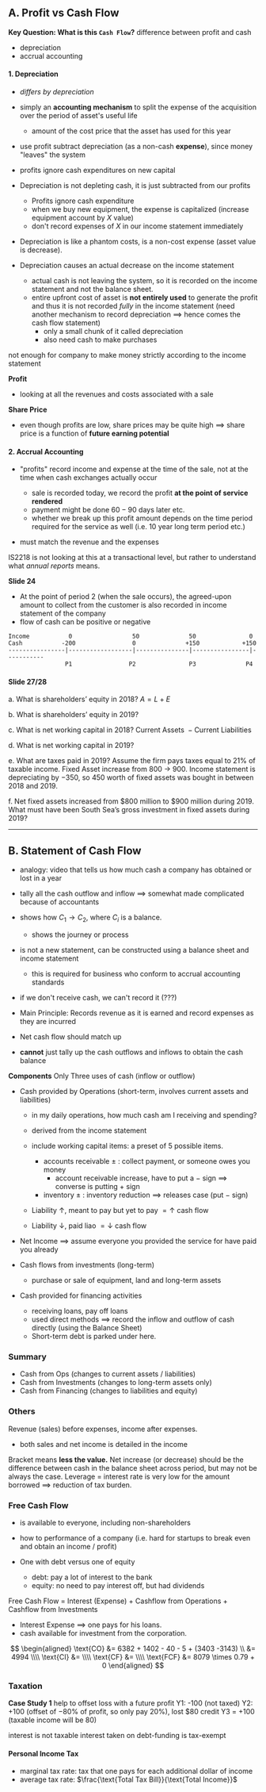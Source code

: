 ## A. Profit vs Cash Flow
**Key Question: What is this `Cash Flow`?**
difference between profit and cash
- depreciation
- accrual accounting
#### 1. Depreciation
- *differs by depreciation*
- simply an **accounting mechanism** to split the expense of the acquisition over the period of asset's useful life
	- amount of the cost price that the asset has used for this year

- use profit subtract depreciation (as a non-cash **expense**), since money "leaves" the system
- profits ignore cash expenditures on new capital

- Depreciation is not depleting cash, it is just subtracted from our profits
	- Profits ignore cash expenditure
	- when we buy new equipment, the expense is capitalized (increase equipment account by $X$ value)
	- don't record expenses of $X$ in our income statement immediately

- Depreciation is like a phantom costs, is a non-cost expense (asset value is decrease).

- Depreciation causes an actual decrease on the income statement
	- actual cash is not leaving the system, so it is recorded on the income statement and not the balance sheet.
	- entire upfront cost of asset is **not entirely used** to generate the profit and thus it is not recorded *fully* in the income statement (need another mechanism to record depreciation $\implies$ hence comes the cash flow statement)
		- only a small chunk of it called depreciation
		- also need cash to make purchases

not enough for company to make money strictly according to the income statement

**Profit**
- looking at all the revenues and costs associated with a sale

**Share Price**
- even though profits are low, share prices may be quite high $\implies$ share price is a function of **future earning potential**
#### 2. Accrual Accounting
- "profits" record income and expense at the time of the sale, not at the time when cash exchanges actually occur
	- sale is recorded today, we record the profit **at the point of service rendered**
	- payment might be done $60 - 90$ days later etc.
	- whether we break up this profit amount depends on the time period required for the service as well (i.e. 10 year long term period etc.)

- must match the revenue and the expenses

IS2218 is not looking at this at a transactional level, but rather to understand what *annual reports* means.

**Slide 24**
- At the point of period 2 (when the sale occurs), the agreed-upon amount to collect from the customer is also recorded in income statement of the company
- flow of cash can be positive or negative
```
Income           0                 50              50               0
Cash           -200                0              +150            +150
----------------|------------------|---------------|----------------|-----------
				P1                P2               P3              P4
```

#### Slide 27/28
a. What is shareholders’ equity in 2018? 
$A = L + E$

b. What is shareholders’ equity in 2019? 

c. What is net working capital in 2018? 
$\text{Current Assets } - \text{Current Liabilities}$

d. What is net working capital in 2019?


e. What are taxes paid in 2019? Assume the firm pays taxes equal to 21% of taxable income.
Fixed Asset increase from 800 $\to$ 900. Income statement is depreciating by $-350$, so $450$ worth of fixed assets was bought in between 2018 and 2019.

f. Net fixed assets increased from $800 million to $900 million during 2019. What must have been South Sea’s gross investment in fixed assets during 2019?

--- 
## B. Statement of Cash Flow
- analogy: video that tells us how much cash a company has obtained or lost in a year
- tally all the cash outflow and inflow $\implies$ somewhat made complicated because of accountants
- shows how $C_1 \to C_2$, where $C_i$ is a balance.
	- shows the journey or process

- is not a new statement, can be constructed using a balance sheet and income statement
	- this is required for business who conform to accrual accounting standards
- if we don't receive cash, we can't record it (???)

- Main Principle: Records revenue as it is earned and record expenses as they are incurred

- Net cash flow should match up

- **cannot** just tally up the cash outflows and inflows to obtain the cash balance

**Components**
Only Three uses of cash (inflow or outflow)
- Cash provided by Operations (short-term, involves current assets and liabilities)
	- in my daily operations, how much cash am I receiving and spending?
	- derived from the income statement
	- include working capital items: a preset of $5$ possible items.
		- accounts receivable $\pm$ : collect payment, or someone owes you money
			- account receivable increase, have to put a $-$ sign $\implies$ converse is putting $+$ sign
		- inventory $\pm$ : inventory reduction $\implies$ releases case (put $-$ sign)

	- Liability $\uparrow$, meant to pay but yet to pay $= \uparrow$ cash flow
	- Liability $\downarrow$, paid liao $= \downarrow$ cash flow

- Net Income $\implies$ assume everyone you provided the service for have paid you already

- Cash flows from investments (long-term)
	- purchase or sale of equipment, land and long-term assets

- Cash provided for financing activities
	- receiving loans, pay off loans
	- used direct methods $\implies$ record the inflow and outflow of cash directly (using the Balance Sheet) 
	- Short-term debt is parked under here.

### Summary
- Cash from Ops (changes to current assets / liabilities) 
- Cash from Investments (changes to long-term assets only) 
- Cash from Financing (changes to liabilities and equity)
### Others
Revenue (sales) before expenses, income after expenses.
- both sales and net income is detailed in the income

Bracket means **less the value.**
Net increase (or decrease) should be the difference between cash in the balance sheet across period, but may not be always the case.
Leverage = interest rate is very low for the amount borrowed $\implies$ reduction of tax burden.

### Free Cash Flow
- is available to everyone, including non-shareholders

- how to performance of a company (i.e. hard for startups to break even and obtain an income / profit)
- One with debt versus one of equity
	- debt: pay a lot of interest to the bank
	- equity: no need to pay interest off, but had dividends

Free Cash Flow = Interest (Expense) + Cashflow from Operations + Cashflow from Investments
- Interest Expense $\implies$ one pays for his loans.
- cash available for investment from the corporation.

$$
\begin{aligned}
\text{CO} &= 6382 + 1402 - 40 - 5 + (3403 -3143) \\
&= 4994 \\\\
\text{CI} &= \\\\
\text{CF} &= \\\\
\text{FCF} &= 8079 \times 0.79 + 0 
\end{aligned}
$$
### Taxation
**Case Study 1**
help to offset loss with a future profit
Y1: -100 (not taxed)
Y2: +100 (offset of $-80$% of profit, so only pay $20$%), lost $80 credit
Y3 = +100 (taxable income will be $80$)

interest is not taxable
interest taken on debt-funding is tax-exempt

#### Personal Income Tax
- marginal tax rate: tax that one pays for each additional dollar of income
- average tax rate: $\frac{\text{Total Tax Bill}}{\text{Total Income}}$
